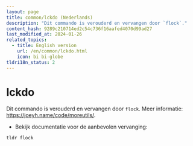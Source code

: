 ```yaml
---
layout: page
title: common/lckdo (Nederlands)
description: "Dit commando is verouderd en vervangen door `flock`."
content_hash: 9289c210714ed2c54c736f16aafed4070d99ad27
last_modified_at: 2024-01-26
related_topics:
  - title: English version
    url: /en/common/lckdo.html
    icon: bi bi-globe
tldri18n_status: 2
---
```

# lckdo

Dit commando is verouderd en vervangen door `flock`.
Meer informatie: <https://joeyh.name/code/moreutils/>.

- Bekijk documentatie voor de aanbevolen vervanging:

`tldr flock`
